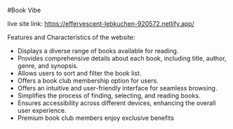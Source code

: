 #Book Vibe

live site link: https://effervescent-lebkuchen-920572.netlify.app/

Features and Characteristics of the website:
* Displays a diverse range of books available for reading.
* Provides comprehensive details about each book, including title, author, genre, and synopsis.
* Allows users to sort and filter the book list.
* Offers a book club membership option for users.
* Offers an intuitive and user-friendly interface for seamless browsing.
* Simplifies the process of finding, selecting, and reading books.
* Ensures accessibility across different devices, enhancing the overall user experience.
* Premium book club members enjoy exclusive benefits 

